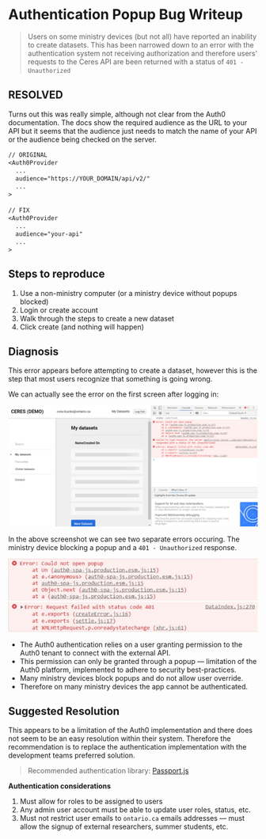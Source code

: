# Authentication Popup Bug Writeup

> Users on some ministry devices (but not all) have reported an inability to create datasets. This has been narrowed down to an error with the authentication system not receiving authorization and therefore users' requests to the Ceres API are been returned with a status of `401 - Unauthorized`

## RESOLVED

Turns out this was really simple, although not clear from the Auth0 documentation. The docs show the required audience as the URL to your API but it seems that the audience just needs to match the name of your API or the audience being checked on the server.

```JSX
// ORIGINAL
<Auth0Provider
  ...
  audience="https://YOUR_DOMAIN/api/v2/"
  ...
>

// FIX
<Auth0Provider
  ...
  audience="your-api"
  ...
>
```

## Steps to reproduce

1. Use a non-ministry computer (or a ministry device without popups blocked)
1. Login or create account
1. Walk through the steps to create a new dataset
1. Click create (and nothing will happen)

## Diagnosis

This error appears before attempting to create a dataset, however this is the step that most users recognize that something is going wrong.

We can actually see the error on the first screen after logging in:

![](./auth_popup_screenshot.jpeg)

In the above screenshot we can see two separate errors occuring. The ministry device blocking a popup and a `401 - Unauthorized` response.

![](./popup_blocked_error.jpeg)
![](./unauthorized_error.jpeg)

* The Auth0 authentication relies on a user granting permission to the Auth0 tenant to connect with the external API.
* This permission can only be granted through a popup — limitation of the Auth0 platform, implemented to adhere to security best-practices.
* Many ministry devices block popups and do not allow user override.
* Therefore on many ministry devices the app cannot be authenticated.

## Suggested Resolution

This appears to be a limitation of the Auth0 implementation and there does not seem to be an easy resolution within their system. Therefore the recommendation is to replace the authentication implementation with the development teams preferred solution.

> Recommended authentication library: [Passport.js](http://www.passportjs.org/)

**Authentication considerations**
1. Must allow for roles to be assigned to users
1. Any admin user account must be able to update user roles, status, etc.
1. Must not restrict user emails to `ontario.ca` emails addresses — must allow the signup of external researchers, summer students, etc.